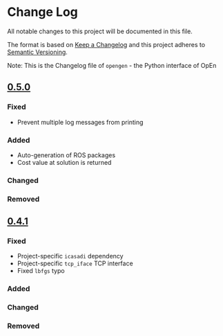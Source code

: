 # Change Log

All notable changes to this project will be documented in this file.

The format is based on [Keep a Changelog](http://keepachangelog.com/)
and this project adheres to [Semantic Versioning](http://semver.org/).

Note: This is the Changelog file of `opengen` - the Python interface of OpEn

## [0.5.0]

### Fixed

* Prevent multiple log messages from printing

### Added

* Auto-generation of ROS packages
* Cost value at solution is returned

### Changed

### Removed


## [0.4.1]

### Fixed

* Project-specific `icasadi` dependency
* Project-specific `tcp_iface` TCP interface
* Fixed `lbfgs` typo

### Added

### Changed

### Removed


[0.5.0]: https://github.com/alphaville/optimization-engine/compare/opengen-0.5.0...opengen-0.4.1
[0.4.1]: https://github.com/alphaville/optimization-engine/compare/opengen-0.4.1...master
